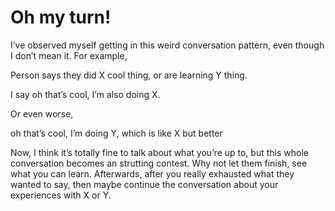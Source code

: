 # Oh my turn!


I’ve observed myself getting in this weird conversation pattern, even though I
don’t mean it. For example,

Person says they did X cool thing, or are learning Y thing.

I say oh that’s cool, I’m also doing X.

Or even worse,

oh that’s cool, I’m doing Y, which is like X but better

Now, I think it’s totally fine to talk about what you’re up to, but this whole
conversation becomes an strutting contest. Why not let them finish, see what
you can learn. Afterwards, after you really exhausted what they wanted to say,
then maybe continue the conversation about your experiences with X or Y.

